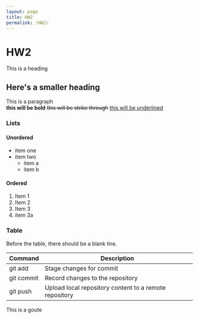 ```yaml
---
layout: page
title: HW2
permalink: /HW2/
---
```

# HW2
This is a heading
## Here's a smaller heading
This is a paragraph  
**this will be bold** ~~this will be strike through~~ <u>this will be underlined</u>

### Lists
#### Unordered
- item one
- item two 
  - item a 
  - item b

#### Ordered
1. Item 1
2. Item 2
3. Item 3
4. item 3a

### Table

Before the table, there should be a blank line.

| Command    | Description                                                 |
|------------|-------------------------------------------------------------|
| git add    | Stage changes for commit                                    |
| git commit | Record changes to the repository                            |
| git push   | Upload local repository content to a remote repository      |


This is a goute
